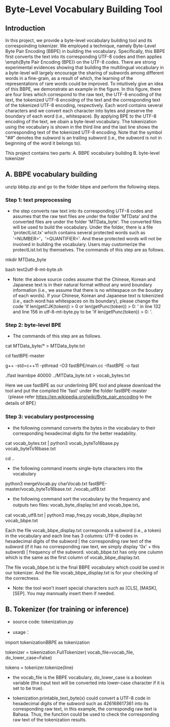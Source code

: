 # Byte-Level Vocabulary Building Tool


## Introduction

In this project, we provide a byte-level vocabulary building tool and its correspoinding tokenizer. We employed a technique, namely Byte-Level Byte Pair Encoding (BBPE) in building the vocabulary. Specifically, this BBPE first converts the text into its corresponding UTF-8 codes and then applies \emph{Byte Pair Encoding (BPE)} on the UTF-8 codes. There are strong experimental evidences showing that building the multilingual vocabulary in a byte-level will largely encourage the sharing of subwords among different words in a fine-grain, as a result of which, the learning of the representations of rare words could be improved. To intuitively give an idea of this BBPE, we demonstrate an example in the figure. In this figure, there are four lines which correspond to the raw text, the UTF-8 encoding of the text, the tokenized UTF-8 encoidng of the text and the corresponding text of the tokenized UTF-8 encoding, respectively. Each word contains several characters and we convert each character into bytes and preserve the boundary of each word (i.e., whitespace). By applying BPE to the UTF-8 encoding of the text, we obain a byte-level vocabulary. The tokenization using the vocabulary is shown in the third line and the last line shows the corresponding text of the tokenized UTF-8 encoding. Note that the symbol "##" denotes the subword is an trailing subword (i.e., the subword is not in beginning of the word it belongs to). 

This project contains two parts: A. BBPE vocabulary building B. byte-level tokenizer

## A. BBPE vocabulary building


unzip bbbp.zip and go to the folder bbpe and perform the following steps. 

### Step 1: text preprocessing

* the step converts raw text into its corresponding UTF-8 codes and assumes that the raw text files are under the folder 'MTData' and the converted files are under the folder 'MTData_byte'. The converted files will be used to build the vocabulary. Under the folder, there is a file 'protectList.tx' which contains several protected words such as '=NUMBER='，'=QUANTIFIER='. And these protected words will not be involved in building the vocabulary. Users may customerize the protectList.txt by themselves. The commands of this step are as follows. 

mkdir MTData_byte

bash text2utf-8-mt-byte.sh

* Note: the above source codes assume that the Chinese, Korean and Japanese text is in their natural format without any word boundary information (i.e., we assume that there is no whitespace on the boudary of each words). If your Chinese, Korean and Japanese text is tokenizied (i.e., each word has whitespaces on its boundary), please change the code 'if len(getCJK(token)) > 0 or len(getPunc(token)) > 0: ' in line 132 and line 156 in utf-8-mt-byte.py to be 'if len(getPunc(token)) > 0: '.

### Step 2: byte-level BPE

* The commands of this step are as follows. 

cat MTData_byte/* > MTData_byte.txt

cd fastBPE-master

g++ -std=c++11 -pthread -O3 fastBPE/main.cc -IfastBPE -o fast

./fast learnbpe 40000 ../MTData_byte.txt > vocab_bytes.txt

Here we use fastBPE as our underlining BPE tool and please download the tool and put the compiled file 'fast' under the folder fastBPE-master（please refer https://en.wikipedia.org/wiki/Byte_pair_encoding to the details of BPE）

### Step 3: vocabulary postprocessing

* the following command converts the bytes in the vocabulary to their corresponding hexadecimal digits for the better readability. 

cat vocab_bytes.txt | python3 vocab_byteTo16base.py vocab_byteTo16base.txt

cd ..

* the following command inserts single-byte characters into the vocabulary 

python3 mergeVocab.py charVocab.txt fastBPE-master/vocab_byteTo16base.txt ./vocab_utf8.txt

* the following command sort the vocabulary by the frequency and outputs two files: vocab_byte_display.txt and vocab_bpe.txt。

cat vocab_utf8.txt | python3 map_freq.py vocab_bbpe_display.txt vocab_bbpe.txt

Each the file vocab_bbpe_display.txt corresponds a subword (i.e., a token) in the vocabulary and each line has 3 columns: UTF-8 codes in hexadecimal digits of the subword | the corresponding raw text of the subword (if it has no corresponding raw text, we simply display '0x' + this subword) | frequency of the subword. vocab_bbpe.txt has only one culumn which is the same as the first column of vocab_bbpe_display.txt. 

The file vocab_bbpe.txt is the final BBPE vocabulary which could be used in our tokenizer. And the file vocab_bbpe_display.txt is for your checking of the correctness. 

* Note: the tool won't insert special characters such as [CLS], [MASK], [SEP]. You may mannually insert them if needed. 


## B. Tokenizer (for training or inference)

* source code: tokenization.py

* usage：

import tokenizationBBPE as tokenization

tokenizer = tokenization.FullTokenizer(
      vocab_file=vocab_file, do_lower_case=False)

tokens = tokenizer.tokenize(line)

* the vocab_file is the BBPE vocabulary, do_lower_case is a boolean variable (the input text will be converted into lower-case character if it is set to be true).

* tokenization.printable_text_byte(x) could convert a UTF-8 code in hexadecimal digits of the subword such as 426168617361 into its corresponding raw text, in this example, the correspondig raw text is Bahasa. Thus, the function could be used to check the corresponding raw text of the tokenization results. 